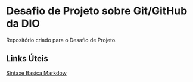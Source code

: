 # Desafio de Projeto sobre Git/GitHub da DIO
Repositório criado para o Desafio de Projeto.

## Links Úteis
[Sintaxe Basica Markdow](https://www.markdownguide.org/basic-syntax/)
